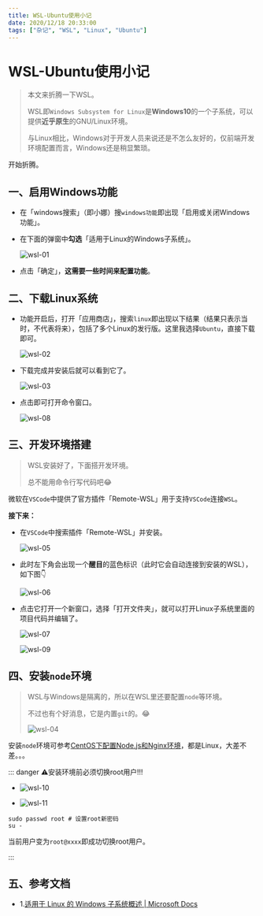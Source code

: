 ```yaml
---
title: WSL-Ubuntu使用小记
date: 2020/12/18 20:33:00
tags: ["杂记", "WSL", "Linux", "Ubuntu"]
---
```


# WSL-Ubuntu使用小记

<ClientOnly>
  <display-bar :displayData="$frontmatter"></display-bar>
</ClientOnly>

> 本文来折腾一下WSL。
>
> WSL即`Windows Subsystem for Linux`是**Windows10**的一个子系统，可以提供**近乎原生**的GNU/Linux环境。
>
> 与Linux相比，Windows对于开发人员来说还是不怎么友好的，仅前端开发环境配置而言，Windows还是稍显繁琐。

开始折腾。

## 一、启用Windows功能

* 在「windows搜索」（即小娜）搜`windows功能`即出现「启用或关闭Windows功能」。

* 在下面的弹窗中**勾选**「适用于Linux的Windows子系统」。

  ![wsl-01](/images/other/devtool/wsl-01.png)

* 点击「确定」，**这需要一些时间来配置功能**。

## 二、下载Linux系统

* 功能开启后，打开「应用商店」，搜索`linux`即出现以下结果（结果只表示当时，不代表将来），包括了多个Linux的发行版。这里我选择`Ubuntu`，直接下载即可。

  ![wsl-02](/images/other/devtool/wsl-02.png)

* 下载完成并安装后就可以看到它了。

  ![wsl-03](/images/other/devtool/wsl-03.png)

* 点击即可打开命令窗口。

  ![wsl-08](/images/other/devtool/wsl-08.png)

## 三、开发环境搭建

> WSL安装好了，下面搭开发环境。
>
> 总不能用命令行写代码吧😂

微软在`VSCode`中提供了官方插件「Remote-WSL」用于支持`VSCode`连接`WSL`。

**接下来：**

* 在`VSCode`中搜索插件「Remote-WSL」并安装。

  ![wsl-05](/images/other/devtool/wsl-05.png)

* 此时左下角会出现一个**醒目**的蓝色标识（此时它会自动连接到安装的WSL），如下图👇

  ![wsl-06](/images/other/devtool/wsl-06.png)

* 点击它打开一个新窗口，选择「打开文件夹」，就可以打开Linux子系统里面的项目代码并编辑了。

  ![wsl-07](/images/other/devtool/wsl-07.png)

  ![wsl-09](/images/other/devtool/wsl-09.png)

## 四、安装`node`环境

> WSL与Windows是隔离的，所以在WSL里还要配置`node`等环境。
>
> 不过也有个好消息，它是内置`git`的。😂
>
> ![wsl-04](/images/other/devtool/wsl-04.png)

安装`node`环境可参考[CentOS下配置Node.js和Nginx环境](/blog/other/devtool/nodejs-config-for-centos.html)，都是Linux，大差不差。。。

::: danger ⚠️安装环境前必须切换root用户!!!

* ![wsl-10](/images/other/devtool/wsl-10.png)


* ![wsl-11](/images/other/devtool/wsl-11.png)

```shell
sudo passwd root # 设置root新密码
su -
```

当前用户变为`root@xxxx`即成功切换root用户。

:::

## 五、参考文档

* 1.[适用于 Linux 的 Windows 子系统概述 | Microsoft Docs](https://docs.microsoft.com/zh-cn/windows/wsl/)

